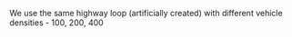 We use the same highway loop (artificially created) with different vehicle densities - 100, 200, 400